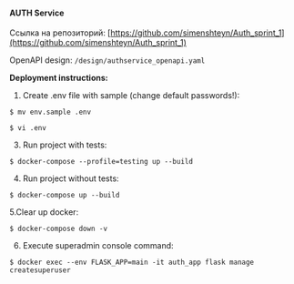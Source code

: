 #### AUTH Service

Ссылка на репозиторий: [https://github.com/simenshteyn/Auth_sprint_1](https://github.com/simenshteyn/Auth_sprint_1)

OpenAPI design: `/design/authservice_openapi.yaml`

**Deployment instructions:**

1. Create .env file with sample (change default passwords!):

`$ mv env.sample .env`

`$ vi .env`

3. Run project with tests:

`$ docker-compose --profile=testing up --build`

4. Run project without tests:

`$ docker-compose up --build`

5.Clear up docker:

`$ docker-compose down -v`

6. Execute superadmin console command:

`$ docker exec --env FLASK_APP=main -it auth_app flask manage createsuperuser`
